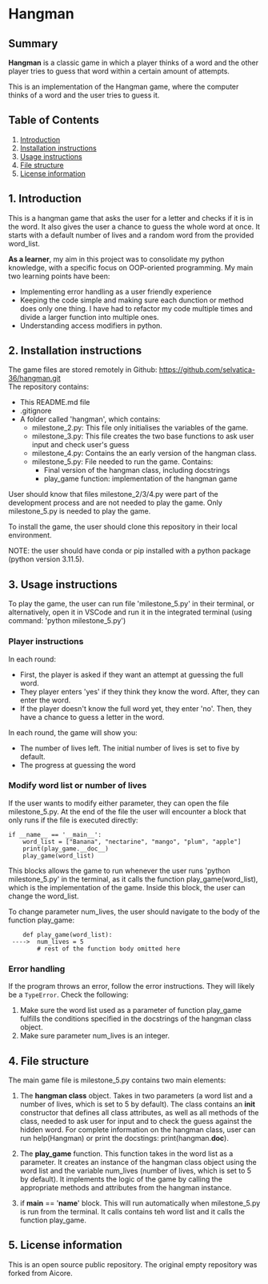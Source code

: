 # Hangman
## Summary
**Hangman** is a classic game in which a player thinks of a word and the other player tries to guess that word within a certain amount of attempts.

This is an implementation of the Hangman game, where the computer thinks of a word and the user tries to guess it. 

## Table of Contents
1. [Introduction](#1-introduction)
2. [Installation instructions](#2-installation-instructions)
3. [Usage instructions](#3-usage-instructions)
4. [File structure](#4-file-structure)
5. [License information](#5-license-information)


## 1. Introduction
This is a hangman game that asks the user for a letter and checks if it is in the word.
It also gives the user a chance to guess the whole word at once.
It starts with a default number of lives and a random word from the provided word_list.

**As a learner**, my aim in this project was to consolidate my python knowledge, with a specific focus on OOP-oriented programming. My main two learning points have been:
- Implementing error handling as a user friendly experience
- Keeping the code simple and making sure each dunction or method does only one thing. I have had to refactor my code multiple times and divide a larger function into multiple ones.
- Understanding access modifiers in python. 


## 2. Installation instructions
The game files are stored remotely in Github: https://github.com/selvatica-36/hangman.git  
The repository contains:
- This README.md file
- .gitignore
- A folder called 'hangman', which contains:  
    - milestone_2.py: This file only initialises the variables of the game.
    - milestone_3.py: This file creates the two base functions to ask user input and check user's guess
    - milestone_4.py: Contains the an early version of the hangman class.
    - milestone_5.py: File needed to run the game. Contains:
        * Final version of the hangman class, including docstrings
        * play_game function: implementation of the hangman game

User should know that files milestone_2/3/4.py were part of the development process and are not needed to play the game. Only milestone_5.py is needed to play the game. 

To install the game, the user should clone this repository in their local environment.  

NOTE: the user should have conda or pip installed with a python package (python version 3.11.5).


## 3. Usage instructions
To play the game, the user can run file 'milestone_5.py' in their terminal, or alternatively, open it in VSCode and run it in the integrated terminal (using command: 'python milestone_5.py')

### Player instructions
In each round:
- First, the player is asked if they want an attempt at guessing the full word.
- They player enters 'yes' if they think they know the word. After, they can enter the word.
- If the player doesn't know the full word yet, they enter 'no'. Then, they have a chance to guess a letter in the word.

In each round, the game will show you:
- The number of lives left. The initial number of lives is set to five by default.
- The progress at guessing the word 

### Modify word list or number of lives

If the user wants to modify either parameter, they can open the file milestone_5.py.
At the end of the file the user will encounter a block that only runs if the file is executed directly:

```
if __name__ == '__main__': 
    word_list = ["Banana", "nectarine", "mango", "plum", "apple"]
    print(play_game.__doc__)
    play_game(word_list)
```

This blocks allows the game to run whenever the user runs 'python milestone_5.py' in the terminal, as it calls the function play_game(word_list), which is the implementation of the game. Inside this block, the user can change the word_list.

To change parameter num_lives, the user should navigate to the body of the function play_game:

```
    def play_game(word_list):
 ---->  num_lives = 5
        # rest of the function body omitted here
```

### Error handling
If the program throws an error, follow the error instructions. They will likely be a `TypeError`. Check the following:
1. Make sure the word list used as a parameter of function play_game fulfills the conditions specified in the docstrings of the hangman class object.
1. Make sure parameter num_lives is an integer.

## 4. File structure
The main game file is milestone_5.py contains two main elements:
1. The **hangman class** object. Takes in two parameters (a word list and a number of lives, which is set to 5 by default). The class contains an __init__ constructor that defines all class attributes, as well as all methods of the class, needed to ask user for input and to check the guess against the hidden word. For complete information on the hangman class, user can run help(Hangman) or print the docstings: print(hangman.__doc__).

1. The **play_game** function. This function takes in the word list as a parameter. It creates an instance of the hangman class object using the word list and the variable num_lives (number of lives, which is set to 5 by default). It implements the logic of the game by calling the appropriate methods and attributes from the hangman instance. 

1. if __main__ == '__name__' block. This will run automatically when milestone_5.py is run from the terminal. It calls contains teh word list and it calls the function play_game. 

## 5. License information
This is an open source public repository. The original empty repository was forked from Aicore. 

